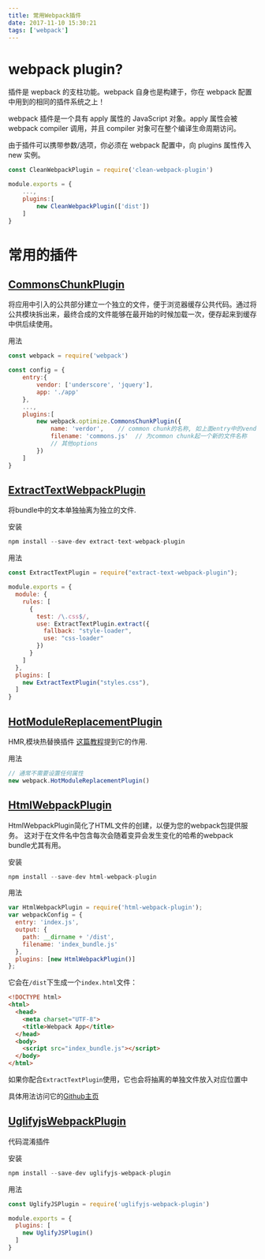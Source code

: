 ```yaml
---
title: 常用Webpack插件
date: 2017-11-10 15:30:21
tags: ['webpack']
---
```


# webpack plugin?
插件是 wepback 的支柱功能。webpack 自身也是构建于，你在 webpack 配置中用到的相同的插件系统之上！

webpack 插件是一个具有 apply 属性的 JavaScript 对象。apply 属性会被 webpack compiler 调用，并且 compiler 对象可在整个编译生命周期访问。

由于插件可以携带参数/选项，你必须在 webpack 配置中，向 plugins 属性传入 new 实例。

```js
const CleanWebpackPlugin = require('clean-webpack-plugin')

module.exports = {
    ...,
    plugins:[
        new CleanWebpackPlugin(['dist'])
    ]
}
```

# 常用的插件

## [CommonsChunkPlugin](https://doc.webpack-china.org/plugins/commons-chunk-plugin)

将应用中引入的公共部分建立一个独立的文件，便于浏览器缓存公共代码。通过将公共模块拆出来，最终合成的文件能够在最开始的时候加载一次，便存起来到缓存中供后续使用。

用法
```js
const webpack = require('webpack')

const config = {
    entry:{
        vendor: ['underscore', 'jquery'],
        app: './app'
    },
    ...,
    plugins:[
        new webpack.optimize.CommonsChunkPlugin({
            name: 'verdor',    // common chunk的名称, 如上面entry中的vendor
            filename: 'commons.js'  // 为common chunk起一个新的文件名称
            // 其他options
        })
    ]
}
```

## [ExtractTextWebpackPlugin](https://doc.webpack-china.org/plugins/extract-text-webpack-plugin/)

将bundle中的文本单独抽离为独立的文件.

安装
```js
npm install --save-dev extract-text-webpack-plugin
```

用法
```js
const ExtractTextPlugin = require("extract-text-webpack-plugin");

module.exports = {
  module: {
    rules: [
      {
        test: /\.css$/,
        use: ExtractTextPlugin.extract({
          fallback: "style-loader",
          use: "css-loader"
        })
      }
    ]
  },
  plugins: [
    new ExtractTextPlugin("styles.css"),
  ]
}
```

## [HotModuleReplacementPlugin](https://doc.webpack-china.org/plugins/hot-module-replacement-plugin/)

HMR,模块热替换插件
[这篇教程](https://doc.webpack-china.org/concepts/hot-module-replacement)提到它的作用.

用法
```js
// 通常不需要设置任何属性
new webpack.HotModuleReplacementPlugin()
```

## [HtmlWebpackPlugin](https://doc.webpack-china.org/plugins/html-webpack-plugin/)

HtmlWebpackPlugin简化了HTML文件的创建，以便为您的webpack包提供服务。 这对于在文件名中包含每次会随着变异会发生变化的哈希的webpack bundle尤其有用。

安装
```js
npm install --save-dev html-webpack-plugin
```

用法
```js
var HtmlWebpackPlugin = require('html-webpack-plugin');
var webpackConfig = {
  entry: 'index.js',
  output: {
    path: __dirname + '/dist',
    filename: 'index_bundle.js'
  },
  plugins: [new HtmlWebpackPlugin()]
};
```
它会在`/dist`下生成一个`index.html`文件：
```html
<!DOCTYPE html>
<html>
  <head>
    <meta charset="UTF-8">
    <title>Webpack App</title>
  </head>
  <body>
    <script src="index_bundle.js"></script>
  </body>
</html>
```
如果你配合`ExtractTextPlugin`使用，它也会将抽离的单独文件放入对应位置中

具体用法访问它的[Github主页](https://github.com/jantimon/html-webpack-plugin)

## [UglifyjsWebpackPlugin](https://doc.webpack-china.org/plugins/uglifyjs-webpack-plugin/)

代码混淆插件

安装
```js
npm install --save-dev uglifyjs-webpack-plugin
```

用法
```js
const UglifyJSPlugin = require('uglifyjs-webpack-plugin')

module.exports = {
  plugins: [
    new UglifyJSPlugin()
  ]
}
```
